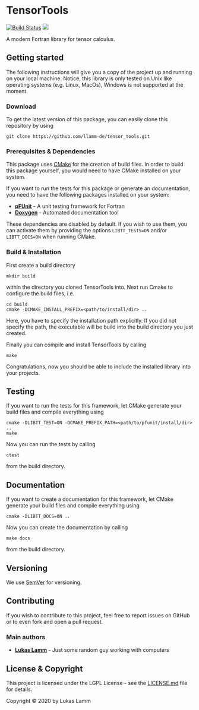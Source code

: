 # TensorTools
[![Build Status](https://jenkins.llamm.de/buildStatus/icon?job=tensor_tools_2%2Fmaster)](https://jenkins.llamm.de/job/tensor_tools_2/job/master/)
![](https://img.shields.io/badge/license-LGPL--V2.1-blue)

A modern Fortran library for tensor calculus.

## Getting started
The following instructions will give you a copy of the project up and running on your local machine.
Notice, this library is only tested on Unix like operating systems (e.g. Linux, MacOs), Windows is not supported at the moment.

### Download
To get the latest version of this package, you can easily clone this repository by using
```
git clone https://github.com/llamm-de/tensor_tools.git
```

### Prerequisites & Dependencies
This package uses [CMake](https://cmake.org/) for the creation of build files. In order to build this package yourself, you would need to have CMake installed on your system.

If you want to run the tests for this package or generate an documentation, you need to have the following packages installed on your system:

* [**pFUnit**](https://github.com/Goddard-Fortran-Ecosystem/pFUnit) - A unit testing framework for Fortran
* [**Doxygen**](https://www.doxygen.nl/) - Automated documentation tool

These dependencies are disabled by default. If you wish to use them, you can activate them by providing the options ```LIBTT_TESTS=ON``` and/or ```LIBTT_DOCS=ON``` when running CMake.

### Build & Installation
First create a build directory
```
mkdir build
```
within the directory you cloned TensorTools into. Next run Cmake to configure the build files, i.e.
```
cd build
cmake -DCMAKE_INSTALL_PREFIX=<path/to/install/dir> ..
```
Here, you have to specify the installation path explicitly. If you did not specify the path, the executable will be build into the build directory you just created. 

Finally you can compile and install TensorTools by calling
```
make
```
Congratulations, now you should be able to include the installed library into your projects.

## Testing
If you want to run the tests for this framework, let CMake generate your build files and compile everything using
```
cmake -DLIBTT_TEST=ON -DCMAKE_PREFIX_PATH=<path/to/pfunit/install/dir> ..
make
```
Now you can run the tests by calling
```
ctest
```
from the build directory.

## Documentation
If you want to create a documentation for this framework, let CMake generate your build files and compile everything using
```
cmake -DLIBTT_DOCS=ON ..
```
Now you can create the documentation by calling
```
make docs
```
from the build directory.

## Versioning
We use [SemVer](http://semver.org/) for versioning.

## Contributing
If you wish to contribute to this project, feel free to report issues on GitHub or to even fork and open a pull request.

### Main authors
* [**Lukas Lamm**](https://www.llamm.de) - Just some random guy working with computers

## License & Copyright
This project is licensed under the LGPL License - see the [LICENSE.md](LICENSE.md) file for details.

Copyright © 2020 by Lukas Lamm
